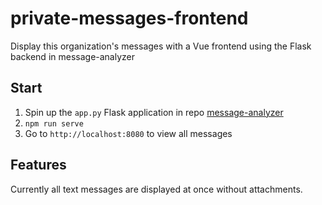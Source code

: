 # private-messages-frontend
Display this organization's messages with a Vue frontend using the Flask backend in message-analyzer

## Start

1. Spin up the `app.py` Flask application in repo [message-analyzer](https://github.com/glasses-n-contacts/message-analyzer)
2. `npm run serve`
3. Go to `http://localhost:8080` to view all messages

## Features

Currently all text messages are displayed at once without attachments.
